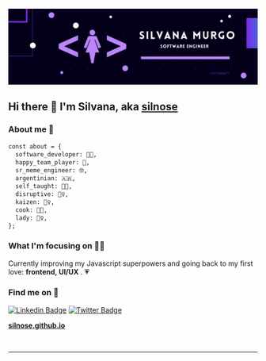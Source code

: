 ![](https://github.com/silnose/silnose.github.io/blob/main/src/images/github-banner.png)

## Hi there 👋 I'm Silvana, aka [silnose][website] 

### About me 💃
``` 
const about = {
  software_developer: 🧑‍💻,
  happy_team_player: 💃,
  sr_meme_engineer: 🤓,
  argentinian: 🇦🇷,
  self_taught: 👩‍🎓,
  disruptive: 🤸‍♀️,
  kaizen: 🧘‍♀️,
  cook: 🧑‍🍳,
  lady: 🧜‍♀️,
};

``` 

### What I'm focusing on 👩‍💻

Currently improving my Javascript superpowers and going back to my first love: **frontend, UI/UX** . 💗


### Find me on  👀


[![Linkedin Badge](https://img.shields.io/badge/-LinkedIn-blue?style=flat-square&logo=Linkedin&logoColor=white&link=https://www.linkedin.com/in/harshkumarkhatri/)][linkedin] 
[![Twitter Badge](https://img.shields.io/badge/-Twitter-1ca0f1?style=flat-square&labelColor=1ca0f1&logo=twitter&logoColor=white&link=https://twitter.com/_diogorodrigues)][twitter]


**[silnose.github.io][website]**

<br />

---

[website]: https://silnose.github.io/
[twitter]: https://twitter.com/silnose
[linkedin]: https://ar.linkedin.com/in/silvanaanahimurgo
